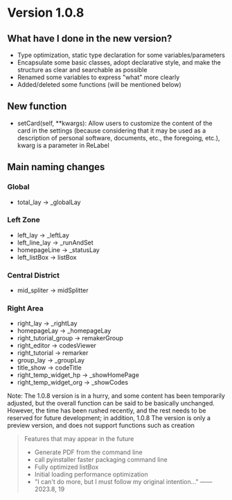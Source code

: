 # Version 1.0.8

## What have I done in the new version?
- Type optimization, static type declaration for some variables/parameters
- Encapsulate some basic classes, adopt declarative style, and make the structure as clear and searchable as possible
- Renamed some variables to express "what" more clearly
- Added/deleted some functions (will be mentioned below)

## New function
- setCard(self, **kwargs): Allow users to customize the content of the card in the settings (because considering that it may be used as a description of personal software, documents, etc., the foregoing, etc.), kwarg is a parameter in ReLabel

## Main naming changes

### Global
- total_lay -> _globalLay

### Left Zone
- left_lay -> _leftLay
- left_line_lay -> _runAndSet
- homepageLine -> _statusLay
- left_listBox -> listBox

### Central District
- mid_spliter -> midSplitter

### Right Area
- right_lay -> _rightLay
- homepageLay -> _homepageLay
- right_tutorial_group -> remakerGroup
- right_editor -> codesViewer
- right_tutorial -> remarker
- group_lay -> _groupLay
- title_show -> codeTitle
- right_temp_widget_hp -> _showHomePage
- right_temp_widget_org -> _showCodes

Note: The 1.0.8 version is in a hurry, and some content has been temporarily adjusted, but the overall function can be said to be basically unchanged. However, the time has been rushed recently, and the rest needs to be reserved for future development; in addition, 1.0.8 The version is only a preview version, and does not support functions such as creation
> Features that may appear in the future
> - Generate PDF from the command line
> - call pyinstaller faster packaging command line
> - Fully optimized listBox
> - Initial loading performance optimization
> - "I can't do more, but I must follow my original intention..." ——2023.8, 19
